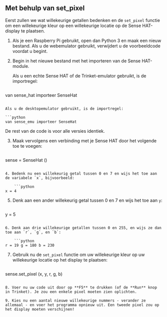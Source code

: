 ## Met behulp van set_pixel

Eerst zullen we wat willekeurige getallen bedenken en de `set_pixel` functie om een ​​willekeurige kleur op een willekeurige locatie op de Sense HAT-display te plaatsen.

1. Als je een Raspberry Pi gebruikt, open dan Python 3 en maak een nieuw bestand. Als u de webemulator gebruikt, verwijdert u de voorbeeldcode voordat u begint.

2. Begin in het nieuwe bestand met het importeren van de Sense HAT-module.
    
    Als u een echte Sense HAT of de Trinket-emulator gebruikt, is de importregel:
    
    ```python
van sense_hat importeer SenseHat
```

Als u de desktopemulator gebruikt, is de importregel:

```python
van sense_emu importeer SenseHat
```

De rest van de code is voor alle versies identiek.

3. Maak vervolgens een verbinding met je Sense HAT door het volgende toe te voegen:
    
    ```python
sense = SenseHat ()
```

4. Bedenk nu een willekeurig getal tussen 0 en 7 en wijs het toe aan de variabele `x`, bijvoorbeeld:
    
    ```python
x = 4
```

5. Denk aan een ander willekeurig getal tussen 0 en 7 en wijs het toe aan `y`:
    
    ```python
y = 5
```

6. Denk aan drie willekeurige getallen tussen 0 en 255, en wijs ze dan toe aan `r`, `g`, en `b`:
    
    ```python
r = 19 g = 180 b = 230
```

7. Gebruik nu de `set_pixel` functie om uw willekeurige kleur op uw willekeurige locatie op het display te plaatsen:
    
    ```python
sense.set_pixel (x, y, r, g, b)
```

8. Voer nu uw code uit door op **F5** te drukken (of de **Run** knop in Trinket). Je zou een enkele pixel moeten zien oplichten.

9. Kies nu een aantal nieuwe willekeurige nummers - verander ze allemaal - en voer het programma opnieuw uit. Een tweede pixel zou op het display moeten verschijnen!
